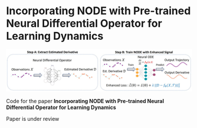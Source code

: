 # Incorporating NODE with Pre-trained Neural Differential Operator for Learning Dynamics
![workflow](figures/workflow.jpg)

Code for the paper **Incorporating NODE with Pre-trained Neural
Differential Operator for Learning Dynamics**

Paper is under review